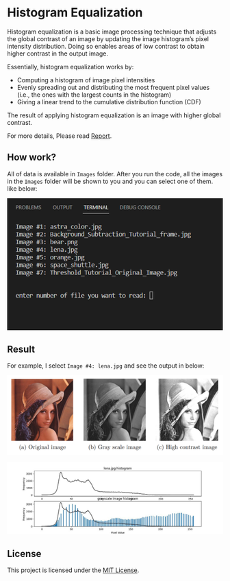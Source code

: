# Histogram Equalization

Histogram equalization is a basic image processing technique that adjusts the global contrast of an image by updating the image histogram’s pixel intensity distribution. Doing so enables areas of low contrast to obtain higher contrast in the output image.

Essentially, histogram equalization works by:
- Computing a histogram of image pixel intensities
- Evenly spreading out and distributing the most frequent pixel values (i.e., the ones with the largest counts in the histogram)
- Giving a linear trend to the cumulative distribution function (CDF)

The result of applying histogram equalization is an image with higher global contrast.

For more details, Please read [Report](Report/main.pdf).

## How work?
All of data is available in <code>Images</code> folder. After you run the code, all the images in the <code>Images</code> folder will be shown to you and you can select one of
them. like below:

![image](Report/images/5.png)

## Result
For example, I select <code>Image #4: lena.jpg</code> and see the output in below:

![image](Report/images/result.png)

![image](Report/images/fig_lena.jpg)

## License
This project is licensed under the [MIT License](LICENSE).
